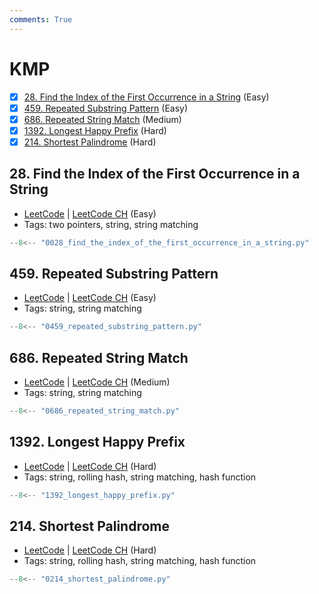 ```yaml
---
comments: True
---
```


# KMP

- [x] [28. Find the Index of the First Occurrence in a String](https://leetcode.cn/problems/find-the-index-of-the-first-occurrence-in-a-string/) (Easy)
- [x] [459. Repeated Substring Pattern](https://leetcode.cn/problems/repeated-substring-pattern/) (Easy)
- [x] [686. Repeated String Match](https://leetcode.cn/problems/repeated-string-match/) (Medium)
- [x] [1392. Longest Happy Prefix](https://leetcode.cn/problems/longest-happy-prefix/) (Hard)
- [x] [214. Shortest Palindrome](https://leetcode.cn/problems/shortest-palindrome/) (Hard)

## 28. Find the Index of the First Occurrence in a String

-   [LeetCode](https://leetcode.com/problems/find-the-index-of-the-first-occurrence-in-a-string/) | [LeetCode CH](https://leetcode.cn/problems/find-the-index-of-the-first-occurrence-in-a-string/) (Easy)
-   Tags: two pointers, string, string matching

```python title="28. Find the Index of the First Occurrence in a String"
--8<-- "0028_find_the_index_of_the_first_occurrence_in_a_string.py"
```

## 459. Repeated Substring Pattern

-   [LeetCode](https://leetcode.com/problems/repeated-substring-pattern/) | [LeetCode CH](https://leetcode.cn/problems/repeated-substring-pattern/) (Easy)
-   Tags: string, string matching

```python title="459. Repeated Substring Pattern"
--8<-- "0459_repeated_substring_pattern.py"
```

## 686. Repeated String Match

-   [LeetCode](https://leetcode.com/problems/repeated-string-match/) | [LeetCode CH](https://leetcode.cn/problems/repeated-string-match/) (Medium)
-   Tags: string, string matching

```python title="686. Repeated String Match"
--8<-- "0686_repeated_string_match.py"
```

## 1392. Longest Happy Prefix

-   [LeetCode](https://leetcode.com/problems/longest-happy-prefix/) | [LeetCode CH](https://leetcode.cn/problems/longest-happy-prefix/) (Hard)
-   Tags: string, rolling hash, string matching, hash function

```python title="1392. Longest Happy Prefix"
--8<-- "1392_longest_happy_prefix.py"
```

## 214. Shortest Palindrome

-   [LeetCode](https://leetcode.com/problems/shortest-palindrome/) | [LeetCode CH](https://leetcode.cn/problems/shortest-palindrome/) (Hard)
-   Tags: string, rolling hash, string matching, hash function

```python title="214. Shortest Palindrome"
--8<-- "0214_shortest_palindrome.py"
```
